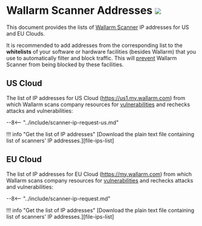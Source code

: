 [file-ips-list-us]: ../downloads/scanner-ip-addresses-us.txt
[file-ips-list-eu]: ../downloads/scanner-ip-addresses-eu.txt

# Wallarm Scanner Addresses <a href="../../about-wallarm/subscription-plans/#subscription-plans"><img src="../../images/api-security-tag.svg" style="border: none;"></a>

This document provides the lists of [Wallarm Scanner](../user-guides/scanner.md) IP addresses for US and EU Clouds.

It is recommended to add addresses from the corresponding list to the **whitelists** of your software or hardware facilities (besides Wallarm) that you use to automatically filter and block traffic. This will [prevent](../user-guides/scanner.md#preventing-scanner-from-blocking) Wallarm Scanner from being blocked by these facilities.

## US Cloud

The list of IP addresses for US Cloud (https://us1.my.wallarm.com) from which Wallarm scans company resources for [vulnerabilities](../glossary-en.md#vulnerability) and rechecks attacks and vulnerabilities:

--8<-- "../include/scanner-ip-request-us.md"

!!! info "Get the list of IP addresses"
    [Download the plain text file containing list of scanners' IP addresses.][file-ips-list]

## EU Cloud

The list of IP addresses for EU Cloud (https://my.wallarm.com) from which Wallarm scans company resources for [vulnerabilities](../glossary-en.md#vulnerability) and rechecks attacks and vulnerabilities:

--8<-- "../include/scanner-ip-request.md"

!!! info "Get the list of IP addresses"
    [Download the plain text file containing list of scanners' IP addresses.][file-ips-list]